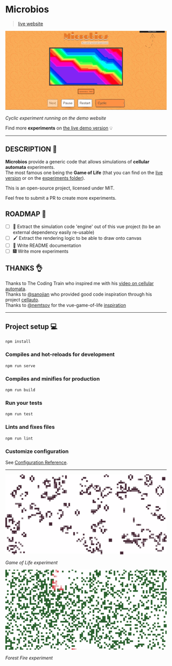 # Microbios
> [live website](https://microbios.cyrilf.com/)

![microbios website](./src/assets/microbios.gif)

_Cyclic experiment running on the demo website_

Find more **experiments** on [the live demo version](https://microbios.cyrilf.com/) 💡

----

## DESCRIPTION 📖

**Microbios** provide a generic code that allows simulations of **cellular automata** experiments.  
The most famous one being the **Game of Life** (that you can find on the [live version](https://microbios.cyrilf.com/) or on the [experiments folder](https://github.com/cyrilf/microbios/tree/5bcf07ffca6d75c2462a3c8af5e05b2dbc402961/src/experiments)).

This is an open-source project, licensed under MIT.

Feel free to submit a PR to create more experiments.

## ROADMAP 🚀

- [ ] 🚒 Extract the simulation code 'engine' out of this vue project (to be an external dependency easily re-usable)
- [ ] 🖌 Extract the rendering logic to be able to draw onto canvas
- [ ] 📑 Write README documentation
- [ ] 🎆 Write more experiments

## THANKS 👌

Thanks to The Coding Train who inspired me with his [video on cellular automata](https://www.youtube.com/watch?v=DKGodqDs9sA).  
Thanks to [@sanojian](https://github.com/sanojian) who provided good code inspiration through his project [cellauto](https://github.com/sanojian/cellauto).  
Thanks to [@nemtsov](https://github.com/nemtsov) for the vue-game-of-life [inspiration](https://github.com/nemtsov/conways-game-of-life-vue)

----


## Project setup 💻
```
npm install
```

### Compiles and hot-reloads for development
```
npm run serve
```

### Compiles and minifies for production
```
npm run build
```

### Run your tests
```
npm run test
```

### Lints and fixes files
```
npm run lint
```

### Customize configuration
See [Configuration Reference](https://cli.vuejs.org/config/).

----

![trippy](./src/assets/gol.gif)

_Game of Life experiment_

![fire](./src/assets/fire.gif)

_Forest Fire experiment_
